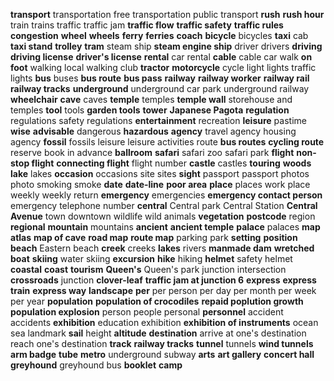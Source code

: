 **transport**
transportation
free transportation
public transport
**rush**
**rush hour**
train
trains
traffic
traffic jam
**traffic flow**
**traffic safety**
**traffic rules**
**congestion**
**wheel**
**wheels**
**ferry**
**ferries**
**coach**
**bicycle**
bicycles
**taxi**
cab
**taxi stand**
**trolley**
**tram**
steam
ship
**steam engine ship**
driver
drivers
**driving**
**driving license**
**driver's license**
**rental**
car rental
**cable**
cable car
walk
**on foot**
walking
local walking club
**tractor**
**motorcycle**
cycle
light
lights
traffic lights
**bus**
buses
**bus route**
**bus pass**
**railway**
**railway worker**
**railway rail**
**railway tracks**
**underground**
underground car park
underground railway
**wheelchair**
**cave**
caves
**temple**
temples
**temple wall**
storehouse and temples
**tool**
tools
**garden tools**
**tower**
**Japanese Pagota**
**regulation**
regulations
safety regulations
**entertainment**
recreation
**leisure**
pastime
**wise**
**advisable**
dangerous
**hazardous**
**agency**
travel agency
housing agency
**fossil**
fossils
leisure
leisure activities
route
**bus routes**
**cycling route**
reserve
book in advance
**ballroom**
**safari**
safari zoo
safari park
**flight**
**non-stop flight**
**connecting flight**
flight number
**castle**
castles
**touring**
**woods**
**lake**
lakes
**occasion**
occasions
site
sites
**sight**
passport
passport photos
photo
smoking
smoke
**date**
**date-line**
**poor area**
**place**
places
work place
weekly
weekly return
**emergency**
emergencies
**emergency contact person**
emergency telephone number
**central**
Central park
Central Station
**Central Avenue**
town
downtown
wildlife
wild animals
**vegetation**
**postcode**
region
**regional**
**mountain**
mountains
**ancient**
**ancient temple**
**palace**
palaces
**map**
**atlas**
**map of cave**
**road map**
**route map**
parking
park
**setting**
**position**
**beach**
Eastern beach
**creek**
creeks
**lakes**
rivers
**manmade dam**
**wretched boat**
**skiing**
water skiing
**excursion**
**hike**
hiking
**helmet**
safety helmet
**coastal**
**coast**
**tourism**
**Queen's**
Queen's park
junction
intersection
**crossroads**
junction
**clover-leaf**
**traffic jam at junction 6**
**express**
**express train**
**express way**
**landscape**
**per**
per person
per day
per month
per week
per year
**population**
**population of crocodiles**
**repaid poplution growth**
**population explosion**
person
people
personal
**personnel**
accident
accidents
**exhibition**
education exhibition
**exhibition of instruments**
ocean
sea
landmark
**sail**
height
**altitude**
**destination**
arrive at one's destination
reach one's destination
**track**
**railway tracks**
**tunnel**
tunnels
**wind tunnels**
**arm badge**
**tube**
**metro**
underground
subway
**arts**
**art gallery**
**concert hall**
**greyhound**
greyhound bus
**booklet**
**camp**
